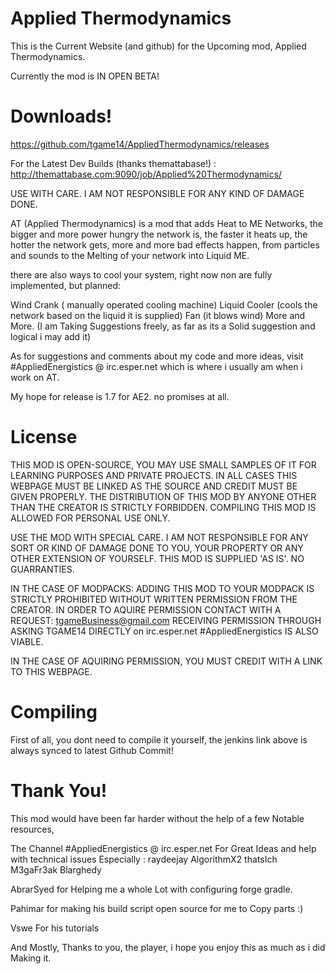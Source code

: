 Applied Thermodynamics
==================
This is the Current Website (and github) for the Upcoming mod, Applied Thermodynamics.

Currently the mod is IN OPEN BETA!


Downloads!
==================
https://github.com/tgame14/AppliedThermodynamics/releases

For the Latest Dev Builds (thanks themattabase!) :
http://themattabase.com:9090/job/Applied%20Thermodynamics/

USE WITH CARE. I AM NOT RESPONSIBLE FOR ANY KIND OF DAMAGE DONE.

AT (Applied Thermodynamics) is a mod that adds Heat to ME Networks, the bigger and more power hungry the network is, the faster it heats up,
the hotter the network gets, more and more bad effects happen, from particles and sounds to the Melting of your network into Liquid ME.

there are also ways to cool your system, right now non are fully implemented, but planned:

Wind Crank ( manually operated cooling machine)
Liquid Cooler (cools the network based on the liquid it is supplied)
Fan (it blows wind)
More and More. (I am Taking Suggestions freely, as far as its a Solid suggestion and logical i may add it)

As for suggestions and comments about my code and more ideas, visit #AppliedEnergistics @ irc.esper.net which is where i usually am when i work on AT.

My hope for release is 1.7 for AE2. no promises at all.


License
=========
THIS MOD IS OPEN-SOURCE, YOU MAY USE SMALL SAMPLES OF IT FOR LEARNING PURPOSES AND PRIVATE PROJECTS.
IN ALL CASES THIS WEBPAGE MUST BE LINKED AS THE SOURCE AND CREDIT MUST BE GIVEN PROPERLY.
THE DISTRIBUTION OF THIS MOD BY ANYONE OTHER THAN THE CREATOR IS STRICTLY FORBIDDEN.
COMPILING THIS MOD IS ALLOWED FOR PERSONAL USE ONLY.

USE THE MOD WITH SPECIAL CARE. I AM NOT RESPONSIBLE FOR ANY SORT OR KIND OF DAMAGE DONE TO YOU,
YOUR PROPERTY OR ANY OTHER EXTENSION OF YOURSELF. THIS MOD IS SUPPLIED 'AS IS'. NO GUARRANTIES.

IN THE CASE OF MODPACKS:
ADDING THIS MOD TO YOUR MODPACK IS STRICTLY PROHIBITED WITHOUT WRITTEN PERMISSION FROM THE CREATOR.
IN ORDER TO AQUIRE PERMISSION CONTACT WITH A REQUEST: tgameBusiness@gmail.com
RECEIVING PERMISSION THROUGH ASKING TGAME14 DIRECTLY on irc.esper.net #AppliedEnergistics IS ALSO VIABLE.

IN THE CASE OF AQUIRING PERMISSION, YOU MUST CREDIT WITH A LINK TO THIS WEBPAGE.

Compiling
=========
First of all, you dont need to compile it yourself, the jenkins link above is always synced to latest Github Commit!



Thank You!
=========
This mod would have been far harder without the help of a few Notable resources,

The Channel #AppliedEnergistics @ irc.esper.net For Great Ideas and help with technical issues Especially :
raydeejay
AlgorithmX2
thatsIch
M3gaFr3ak
Blarghedy


AbrarSyed for Helping me a whole Lot with configuring forge gradle.

Pahimar for making his build script open source for me to Copy parts :)

Vswe For his tutorials

And Mostly, Thanks to you, the player, i hope you enjoy this as much as i did Making it.
